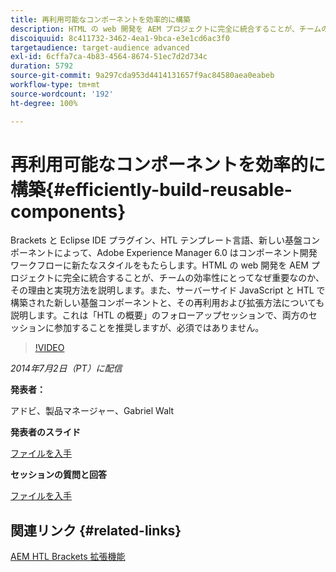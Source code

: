 ```yaml
---
title: 再利用可能なコンポーネントを効率的に構築
description: HTML の web 開発を AEM プロジェクトに完全に統合することが、チームの効率性にとってなぜ重要なのか、その理由と実現方法を説明します。また、サーバーサイド JavaScript と HTL で構築された新しい基盤コンポーネントと、その再利用および拡張方法についても説明します。
discoiquuid: 8c411732-3462-4ea1-9bca-e3e1cd6ac3f0
targetaudience: target-audience advanced
exl-id: 6cffa7ca-4b83-4564-8674-51ec7d2d734c
duration: 5792
source-git-commit: 9a297cda953d4414131657f9ac84580aea0eabeb
workflow-type: tm+mt
source-wordcount: '192'
ht-degree: 100%

---
```


# 再利用可能なコンポーネントを効率的に構築{#efficiently-build-reusable-components}

Brackets と Eclipse IDE プラグイン、HTL テンプレート言語、新しい基盤コンポーネントによって、Adobe Experience Manager 6.0 はコンポーネント開発ワークフローに新たなスタイルをもたらします。HTML の web 開発を AEM プロジェクトに完全に統合することが、チームの効率性にとってなぜ重要なのか、その理由と実現方法を説明します。また、サーバーサイド JavaScript と HTL で構築された新しい基盤コンポーネントと、その再利用および拡張方法についても説明します。これは「HTL の概要」のフォローアップセッションで、両方のセッションに参加することを推奨しますが、必須ではありません。

>[!VIDEO](https://video.tv.adobe.com/v/19503/?quality=9)

*2014年7月2日（PT）に配信*

**発表者：**

アドビ、製品マネージャー、Gabriel Walt

**発表者のスライド**

[ファイルを入手](assets/efficiently-build-reusable-components.pdf)

**セッションの質問と回答**

[ファイルを入手](assets/efficiently-build-reusable-components-q-a.pdf)

## 関連リンク {#related-links}

[AEM HTL Brackets 拡張機能](https://github.com/Adobe-Marketing-Cloud/aem-brackets-extension#AEM6#BeautifulMarkup)

<!--
[Get back to the Overview](https://helpx.adobe.com/experience-manager/kt/eseminars/gems/aem-index.html)
-->
